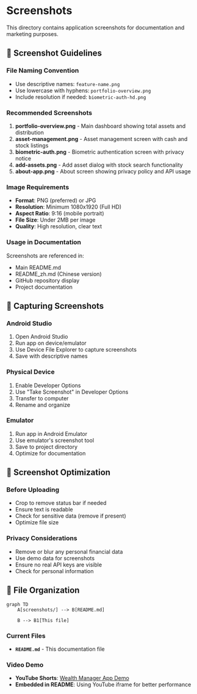 # Screenshots

This directory contains application screenshots for documentation and marketing purposes.

## 📱 Screenshot Guidelines

### File Naming Convention
- Use descriptive names: `feature-name.png`
- Use lowercase with hyphens: `portfolio-overview.png`
- Include resolution if needed: `biometric-auth-hd.png`

### Recommended Screenshots

1. **portfolio-overview.png** - Main dashboard showing total assets and distribution
2. **asset-management.png** - Asset management screen with cash and stock listings
3. **biometric-auth.png** - Biometric authentication screen with privacy notice
4. **add-assets.png** - Add asset dialog with stock search functionality
5. **about-app.png** - About screen showing privacy policy and API usage

### Image Requirements
- **Format**: PNG (preferred) or JPG
- **Resolution**: Minimum 1080x1920 (Full HD)
- **Aspect Ratio**: 9:16 (mobile portrait)
- **File Size**: Under 2MB per image
- **Quality**: High resolution, clear text

### Usage in Documentation
Screenshots are referenced in:
- Main README.md
- README_zh.md (Chinese version)
- GitHub repository display
- Project documentation

## 📸 Capturing Screenshots

### Android Studio
1. Open Android Studio
2. Run app on device/emulator
3. Use Device File Explorer to capture screenshots
4. Save with descriptive names

### Physical Device
1. Enable Developer Options
2. Use "Take Screenshot" in Developer Options
3. Transfer to computer
4. Rename and organize

### Emulator
1. Run app in Android Emulator
2. Use emulator's screenshot tool
3. Save to project directory
4. Optimize for documentation

## 🎨 Screenshot Optimization

### Before Uploading
- Crop to remove status bar if needed
- Ensure text is readable
- Check for sensitive data (remove if present)
- Optimize file size

### Privacy Considerations
- Remove or blur any personal financial data
- Use demo data for screenshots
- Ensure no real API keys are visible
- Check for personal information

## 📁 File Organization

```mermaid
graph TD
    A[screenshots/] --> B[README.md]
    
    B --> B1[This file]
```

### **Current Files**
- **`README.md`** - This documentation file

### **Video Demo**
- **YouTube Shorts**: [Wealth Manager App Demo](https://youtube.com/shorts/kW68GsKsGJ0?feature=share)
- **Embedded in README**: Using YouTube iframe for better performance
